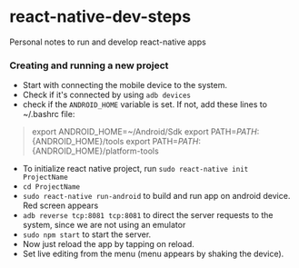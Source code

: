 # react-native-dev-steps
Personal notes to run and develop react-native apps

### Creating and running a new project
- Start with connecting the mobile device to the system.
- Check if it's connected by using `adb devices`
- check if the `ANDROID_HOME` variable is set. If not, add these lines to ~/.bashrc file:
> export ANDROID_HOME=~/Android/Sdk
> export PATH=${PATH}:${ANDROID_HOME}/tools
> export PATH=${PATH}:${ANDROID_HOME}/platform-tools
- To initialize react native project, run `sudo react-native init ProjectName`
- `cd ProjectName`
- `sudo react-native run-android` to build and run app on android device. Red screen appears
- `adb reverse tcp:8081 tcp:8081` to direct the server requests to the system, since we are not using an emulator
- `sudo npm start` to start the server.
- Now just reload the app by tapping on reload.
- Set live editing from the menu (menu appears by shaking the device).
